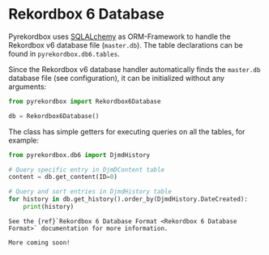 # Rekordbox 6 Database

Pyrekordbox uses [SQLALchemy](https://www.sqlalchemy.org/) as ORM-Framework to handle the
Rekordbox v6 database file (``master.db``). The table declarations can be found in
``pyrekordbox.db6.tables``.

Since the Rekordbox v6 database handler automatically finds the ``master.db`` database file
(see configuration), it can be initialized without any arguments:
````python
from pyrekordbox import Rekordbox6Database

db = Rekordbox6Database()
````

The class has simple getters for executing queries on all the tables, for example:

````python
from pyrekordbox.db6 import DjmdHistory

# Query specific entry in DjmDContent table
content = db.get_content(ID=0)

# Query and sort entries in DjmdHistory table
for history in db.get_history().order_by(DjmdHistory.DateCreated):
    print(history)
````

```{seealso}
See the {ref}`Rekordbox 6 Database Format <Rekordbox 6 Database Format>` documentation for more information.
```

```{note}
More coming soon!
```
